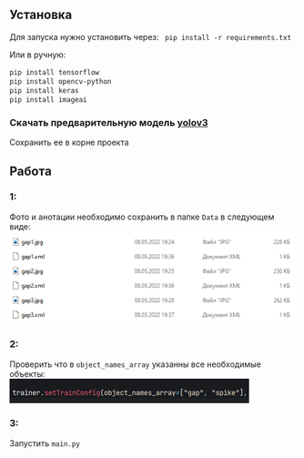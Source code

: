 ## Установка
Для запуска нужно установить через: ``` pip install -r requirements.txt```  

Или в ручную:
```
pip install tensorflow
pip install opencv-python
pip install keras
pip install imageai
```
### Скачать предварительную модель [yolov3](https://github.com/OlafenwaMoses/ImageAI/releases/download/essential-v4/pretrained-yolov3.h5)
Сохранить ее в корне проекта


## Работа
### 1:
Фото и анотации необходимо сохранить в папке ```Data``` в следующем виде:   
![Data](pic/Data.png)
### 2:
Проверить что в ```object_names_array``` указанны все необходимые объекты:   
![object_names_array](pic/object_names_array.png)
### 3:
Запустить ```main.py```